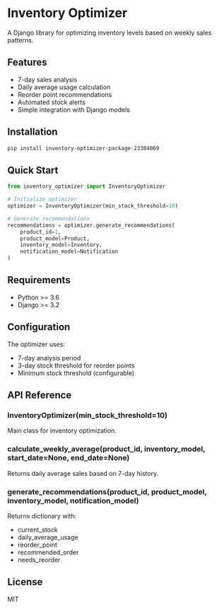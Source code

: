 # Inventory Optimizer

A Django library for optimizing inventory levels based on weekly sales patterns.

## Features
- 7-day sales analysis
- Daily average usage calculation
- Reorder point recommendations
- Automated stock alerts
- Simple integration with Django models

## Installation
```bash
pip install inventory-optimizer-package-23384069
```

## Quick Start
```python
from inventory_optimizer import InventoryOptimizer

# Initialize optimizer
optimizer = InventoryOptimizer(min_stock_threshold=10)

# Generate recommendations
recommendations = optimizer.generate_recommendations(
    product_id=1,
    product_model=Product,
    inventory_model=Inventory,
    notification_model=Notification
)
```

## Requirements
- Python >= 3.6
- Django >= 3.2

## Configuration
The optimizer uses:
- 7-day analysis period
- 3-day stock threshold for reorder points
- Minimum stock threshold (configurable)

## API Reference

### InventoryOptimizer(min_stock_threshold=10)
Main class for inventory optimization.

### calculate_weekly_average(product_id, inventory_model, start_date=None, end_date=None)
Returns daily average sales based on 7-day history.

### generate_recommendations(product_id, product_model, inventory_model, notification_model)
Returns dictionary with:
- current_stock
- daily_average_usage
- reorder_point
- recommended_order
- needs_reorder

## License
MIT

